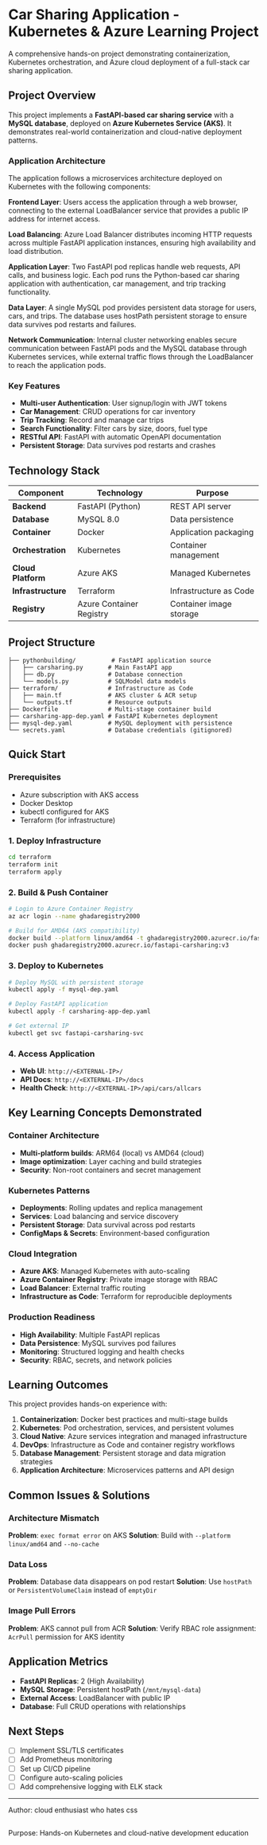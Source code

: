 # Car Sharing Application - Kubernetes & Azure Learning Project

A comprehensive hands-on project demonstrating containerization, Kubernetes orchestration, and Azure cloud deployment of a full-stack car sharing application.

## Project Overview

This project implements a **FastAPI-based car sharing service** with a **MySQL database**, deployed on **Azure Kubernetes Service (AKS)**. It demonstrates real-world containerization and cloud-native deployment patterns.

### Application Architecture

The application follows a microservices architecture deployed on Kubernetes with the following components:

**Frontend Layer**: Users access the application through a web browser, connecting to the external LoadBalancer service that provides a public IP address for internet access.

**Load Balancing**: Azure Load Balancer distributes incoming HTTP requests across multiple FastAPI application instances, ensuring high availability and load distribution.

**Application Layer**: Two FastAPI pod replicas handle web requests, API calls, and business logic. Each pod runs the Python-based car sharing application with authentication, car management, and trip tracking functionality.

**Data Layer**: A single MySQL pod provides persistent data storage for users, cars, and trips. The database uses hostPath persistent storage to ensure data survives pod restarts and failures.

**Network Communication**: Internal cluster networking enables secure communication between FastAPI pods and the MySQL database through Kubernetes services, while external traffic flows through the LoadBalancer to reach the application pods.

### Key Features

- **Multi-user Authentication**: User signup/login with JWT tokens
- **Car Management**: CRUD operations for car inventory
- **Trip Tracking**: Record and manage car trips
- **Search Functionality**: Filter cars by size, doors, fuel type
- **RESTful API**: FastAPI with automatic OpenAPI documentation
- **Persistent Storage**: Data survives pod restarts and crashes

## Technology Stack

| Component | Technology | Purpose |
|-----------|------------|---------|
| **Backend** | FastAPI (Python) | REST API server |
| **Database** | MySQL 8.0 | Data persistence |
| **Container** | Docker | Application packaging |
| **Orchestration** | Kubernetes | Container management |
| **Cloud Platform** | Azure AKS | Managed Kubernetes |
| **Infrastructure** | Terraform | Infrastructure as Code |
| **Registry** | Azure Container Registry | Container image storage |

## Project Structure

```
├── pythonbuilding/          # FastAPI application source
│   ├── carsharing.py       # Main FastAPI app
│   ├── db.py               # Database connection
│   └── models.py           # SQLModel data models
├── terraform/              # Infrastructure as Code
│   ├── main.tf             # AKS cluster & ACR setup
│   └── outputs.tf          # Resource outputs
├── Dockerfile              # Multi-stage container build
├── carsharing-app-dep.yaml # FastAPI Kubernetes deployment
├── mysql-dep.yaml          # MySQL deployment with persistence
└── secrets.yaml            # Database credentials (gitignored)
```

## Quick Start

### Prerequisites
- Azure subscription with AKS access
- Docker Desktop
- kubectl configured for AKS
- Terraform (for infrastructure)

### 1. Deploy Infrastructure
```bash
cd terraform
terraform init
terraform apply
```

### 2. Build & Push Container
```bash
# Login to Azure Container Registry
az acr login --name ghadaregistry2000

# Build for AMD64 (AKS compatibility)
docker build --platform linux/amd64 -t ghadaregistry2000.azurecr.io/fastapi-carsharing:v3 .
docker push ghadaregistry2000.azurecr.io/fastapi-carsharing:v3
```

### 3. Deploy to Kubernetes
```bash
# Deploy MySQL with persistent storage
kubectl apply -f mysql-dep.yaml

# Deploy FastAPI application
kubectl apply -f carsharing-app-dep.yaml

# Get external IP
kubectl get svc fastapi-carsharing-svc
```

### 4. Access Application
- **Web UI**: `http://<EXTERNAL-IP>/`
- **API Docs**: `http://<EXTERNAL-IP>/docs`
- **Health Check**: `http://<EXTERNAL-IP>/api/cars/allcars`

## Key Learning Concepts Demonstrated

### Container Architecture
- **Multi-platform builds**: ARM64 (local) vs AMD64 (cloud)
- **Image optimization**: Layer caching and build strategies
- **Security**: Non-root containers and secret management

### Kubernetes Patterns
- **Deployments**: Rolling updates and replica management
- **Services**: Load balancing and service discovery
- **Persistent Storage**: Data survival across pod restarts
- **ConfigMaps & Secrets**: Environment-based configuration

### Cloud Integration
- **Azure AKS**: Managed Kubernetes with auto-scaling
- **Azure Container Registry**: Private image storage with RBAC
- **Load Balancer**: External traffic routing
- **Infrastructure as Code**: Terraform for reproducible deployments

### Production Readiness
- **High Availability**: Multiple FastAPI replicas
- **Data Persistence**: MySQL survives pod failures
- **Monitoring**: Structured logging and health checks
- **Security**: RBAC, secrets, and network policies

## Learning Outcomes

This project provides hands-on experience with:

1. **Containerization**: Docker best practices and multi-stage builds
2. **Kubernetes**: Pod orchestration, services, and persistent volumes
3. **Cloud Native**: Azure services integration and managed infrastructure
4. **DevOps**: Infrastructure as Code and container registry workflows
5. **Database Management**: Persistent storage and data migration strategies
6. **Application Architecture**: Microservices patterns and API design

## Common Issues & Solutions

### Architecture Mismatch
**Problem**: `exec format error` on AKS
**Solution**: Build with `--platform linux/amd64` and `--no-cache`

### Data Loss
**Problem**: Database data disappears on pod restart
**Solution**: Use `hostPath` or `PersistentVolumeClaim` instead of `emptyDir`

### Image Pull Errors
**Problem**: AKS cannot pull from ACR
**Solution**: Verify RBAC role assignment: `AcrPull` permission for AKS identity

## Application Metrics

- **FastAPI Replicas**: 2 (High Availability)
- **MySQL Storage**: Persistent hostPath (`/mnt/mysql-data`)
- **External Access**: LoadBalancer with public IP
- **Database**: Full CRUD operations with relationships

## Next Steps

- [ ] Implement SSL/TLS certificates
- [ ] Add Prometheus monitoring
- [ ] Set up CI/CD pipeline
- [ ] Configure auto-scaling policies
- [ ] Add comprehensive logging with ELK stack

---

Author: cloud enthusiast who hates css

##

Purpose: Hands-on Kubernetes and cloud-native development education
